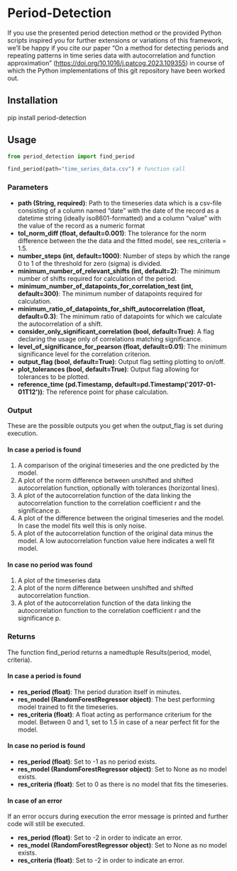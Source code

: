 # Period-Detection

If you use the presented period detection method or the provided Python scripts inspired you for further extensions or variations of this framework, we’ll be happy if you cite our paper “On a method for detecting periods and repeating patterns in time series data with autocorrelation and function approximation” (https://doi.org/10.1016/j.patcog.2023.109355) in course of which the Python implementations of this git repository have been worked out.

## Installation
pip install period-detection

## Usage

```Python
from period_detection import find_period

find_period(path="time_series_data.csv") # function call
```

### Parameters
- **path (String, required)**: Path to the timeseries data which is a csv-file consisting of a column named “date” with the date of the record as a datetime string (ideally iso8601-formatted) and a column “value” with the value of the record as a numeric format
- **tol_norm_diff (float, default=0.001)**: The tolerance for the norm difference between the the data and the fitted model, see res_criteria = 1.5.
- **number_steps (int, default=1000)**: Number of steps by which the range 0 to 1 of the threshold for zero (sigma) is divided.
- **minimum_number_of_relevant_shifts (int, default=2)**: The minimum number of shifts required for calculation of the period.
- **minimum_number_of_datapoints_for_correlation_test (int, default=300)**: The minimum number of datapoints required for calculation.
- **minimum_ratio_of_datapoints_for_shift_autocorrelation (float, default=0.3)**: The minimum ratio of datapoints for which we calculate the autocorrelation of a shift.
- **consider_only_significant_correlation (bool, default=True)**: A flag declaring the usage only of correlations matching significance.
- **level_of_significance_for_pearson (float, default=0.01)**: The minimum significance level for the correlation criterion.
- **output_flag (bool, default=True)**: Output flag setting plotting to on/off.
- **plot_tolerances (bool, default=True)**: Output flag allowing for tolerances to be plotted.
- **reference_time (pd.Timestamp, default=pd.Timestamp('2017-01-01T12'))**: The reference point for phase calculation.


### Output
These are the possible outputs you get when the output_flag is set during execution.
#### In case a period is found
1. A comparison of the original timeseries and the one predicted by the model.
2. A plot of the norm difference between unshifted and shifted autocorrelation function, optionally with tolerances (horizontal lines).
3. A plot of the autocorrelation function of the data linking the autocorrelation function to the correlation coefficient r and the significance p.
4. A plot of the difference between the original timeseries and the model. In case the model fits well this is only noise.
5. A plot of the autocorrelation function of the original data minus the model. A low autocorrelation function value here indicates a well fit model.

#### In case no period was found
1. A plot of the timeseries data
2. A plot of the norm difference between unshifted and shifted autocorrelation function.
3. A plot of the autocorrelation function of the data linking the autocorrelation function to the correlation coefficient r and the significance p.

### Returns
The function find_period returns a namedtuple Results(period, model, criteria).

#### In case a period is found
- **res_period (float)**: The period duration itself in minutes.
- **res_model (RandomForestRegressor object)**: The best performing model trained to fit the timeseries.
- **res_criteria (float)**: A float acting as performance criterium for the model. Between 0 and 1, set to 1.5 in case of a near perfect fit for the model.

#### In case no period is found
- **res_period (float)**: Set to -1 as no period exists.
- **res_model (RandomForestRegressor object)**: Set to None as no model exists.
- **res_criteria (float)**: Set to 0 as there is no model that fits the timeseries.

#### In case of an error
If an error occurs during execution the error message is printed and further code will still be executed.
- **res_period (float)**: Set to -2 in order to indicate an error.
- **res_model (RandomForestRegressor object)**: Set to None as no model exists.
- **res_criteria (float)**: Set to -2 in order to indicate an error.
